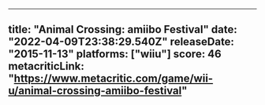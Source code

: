 
---
title: "Animal Crossing: amiibo Festival"
date: "2022-04-09T23:38:29.540Z"
releaseDate: "2015-11-13"
platforms: ["wiiu"]
score: 46
metacriticLink: "https://www.metacritic.com/game/wii-u/animal-crossing-amiibo-festival"
---
